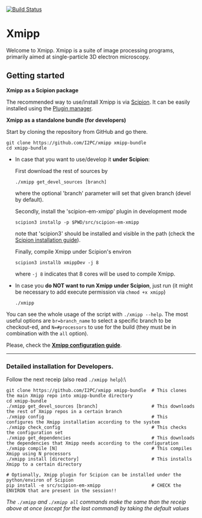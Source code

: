 [![Build Status](https://travis-ci.com/I2PC/xmipp.svg?branch=devel)](https://travis-ci.com/I2PC/xmipp)
<!---  [![Quality Gate](https://sonarcloud.io/api/project_badges/measure?project=Xmipp&metric=alert_status)](https://sonarcloud.io/dashboard?id=Xmipp)
[![Technical debt](https://sonarcloud.io/api/project_badges/measure?project=Xmipp&metric=sqale_index)](https://sonarcloud.io/component_measures?id=Xmipp&metric=sqale_index)
[![Bugs](https://sonarcloud.io/api/project_badges/measure?project=Xmipp&metric=bugs)](https://sonarcloud.io/project/issues?id=Xmipp&resolved=false&types=BUG)
--->
# Xmipp

Welcome to Xmipp. Xmipp is a suite of image processing programs, primarily aimed at single-particle 3D electron microscopy.


## Getting started
**Xmipp as a Scipion package**

The recommended way to use/install Xmipp is via [Scipion](https://scipion-em.github.io/docs/docs/scipion-modes/how-to-install.html).
It can be easily installed using the [Plugin manager](https://scipion-em.github.io/docs/docs/user/plugin-manager.html).

**Xmipp as a standalone bundle (for developers)**

Start by cloning the repository from GitHub and go there.
```
git clone https://github.com/I2PC/xmipp xmipp-bundle
cd xmipp-bundle
```

* In case that you want to use/develop it **under Scipion**:
  
  First download the rest of sources by
  ```
  ./xmipp get_devel_sources [branch]
  ```
  where the optional 'branch' parameter will set that given branch (devel by default).
  
  Secondly, install the 'scipion-em-xmipp' plugin in development mode
  ```
  scipion3 installp -p $PWD/src/scipion-em-xmipp
  ```
  note that 'scipion3' should be installed and visible in the path (check the [Scipion installation guide](https://scipion-em.github.io/docs/docs/scipion-modes/how-to-install.html)).
  
  Finally, compile Xmipp under Scipion's environ
  ```
  scipion3 installb xmippDev -j 8
  ```
  where `-j 8` indicates that 8 cores will be used to compile Xmipp.
  
* In case you **do NOT want to run Xmipp under Scipion**, just run (it might be necessary to add execute permission via `chmod +x xmipp`)
  ```
  ./xmipp 
  ```

You can see the whole usage of the script with `./xmipp --help`. The most useful options are `br=branch_name` to select a specific branch to be checkout-ed, and `N=#processors` to use for the build (they must be in combination with the `all` option).

Please, check the [**Xmipp configuration guide**](https://github.com/I2PC/xmipp/wiki/Xmipp-configuration-(version-20.07)). 

---------------


### Detailed installation for Developers.

Follow the next receip (also read `./xmipp help`):\

```
git clone https://github.com/I2PC/xmipp xmipp-bundle  # This clones the main Xmipp repo into xmipp-bundle directory
cd xmipp-bundle
./xmipp get_devel_sources [branch]                    # This downloads the rest of Xmipp repos in a certain branch
./xmipp config                                        # This configures the Xmipp installation according to the system
./xmipp check_config                                  # This checks the configuration set
./xmipp get_dependencies                              # This downloads the dependencies that Xmipp needs according to the configuration
./xmipp compile [N]                                   # This compiles Xmipp using N processors
./xmipp install [directory]                           # This installs Xmipp to a certain directory

# Optionally, Xmipp plugin for Scipion can be installed under the python/environ of Scipion
pip install -e src/scipion-em-xmipp                   # CHECK the ENVIRON that are present in the session!!
```

_The `./xmipp` and `./xmipp all` commands make the same than the receip above at once (except for the last command) by taking the default values_
